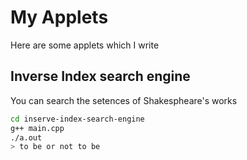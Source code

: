 # My Applets
Here are some applets which I write

## Inverse Index search engine
You can search the setences of Shakespheare's works
```bash
cd inserve-index-search-engine
g++ main.cpp
./a.out
> to be or not to be
```
